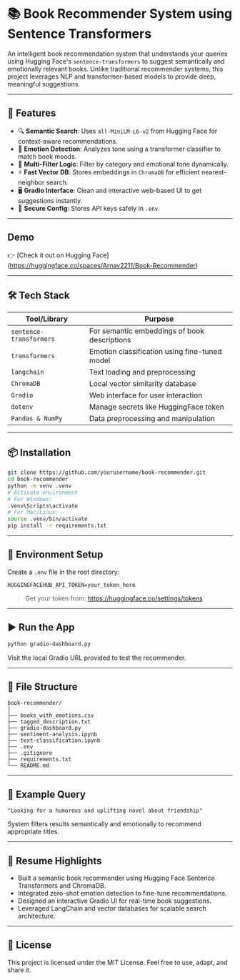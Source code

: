 # 📚 Book Recommender System using Sentence Transformers

An intelligent book recommendation system that understands your queries using Hugging Face's `sentence-transformers` to suggest semantically and emotionally relevant books. Unlike traditional recommender systems, this project leverages NLP and transformer-based models to provide deep, meaningful suggestions.

---

## 🚀 Features

- 🔍 **Semantic Search**: Uses `all-MiniLM-L6-v2` from Hugging Face for context-aware recommendations.
- 💬 **Emotion Detection**: Analyzes tone using a transformer classifier to match book moods.
- 🧠 **Multi-Filter Logic**: Filter by category and emotional tone dynamically.
- ⚡ **Fast Vector DB**: Stores embeddings in `ChromaDB` for efficient nearest-neighbor search.
- 🖥️ **Gradio Interface**: Clean and interactive web-based UI to get suggestions instantly.
- 🔐 **Secure Config**: Stores API keys safely in `.env`.

---

## Demo

👉 [Check it out on Hugging Face] (https://huggingface.co/spaces/Arnav2211/Book-Recommender)

---

## 🛠️ Tech Stack

| Tool/Library             | Purpose                                       |
|--------------------------|-----------------------------------------------|
| `sentence-transformers`  | For semantic embeddings of book descriptions  |
| `transformers`           | Emotion classification using fine-tuned model |
| `langchain`              | Text loading and preprocessing                |
| `ChromaDB`               | Local vector similarity database              |
| `Gradio`                 | Web interface for user interaction            |
| `dotenv`                 | Manage secrets like HuggingFace token         |
| `Pandas & NumPy`         | Data preprocessing and manipulation           |

---

## 📦 Installation

```bash
git clone https://github.com/yourusername/book-recommender.git
cd book-recommender
python -m venv .venv
# Activate environment
# For Windows:
.venv\Scripts\activate
# For Mac/Linux:
source .venv/bin/activate
pip install -r requirements.txt
```

---

## 🔑 Environment Setup

Create a `.env` file in the root directory:

```env
HUGGINGFACEHUB_API_TOKEN=your_token_here
```

> Get your token from: https://huggingface.co/settings/tokens

---

## ▶️ Run the App

```bash
python gradio-dashboard.py
```

Visit the local Gradio URL provided to test the recommender.

---

## 📁 File Structure

```
book-recommender/
│
├── books_with_emotions.csv
├── tagged_description.txt
├── gradio-dashboard.py
├── sentiment-analysis.ipynb
├── text-classification.ipynb
├── .env
├── .gitignore
├── requirements.txt
└── README.md
```

---

## 💬 Example Query

```
"Looking for a humorous and uplifting novel about friendship"
```

System filters results semantically and emotionally to recommend appropriate titles.

---

## 📝 Resume Highlights

- Built a semantic book recommender using Hugging Face Sentence Transformers and ChromaDB.
- Integrated zero-shot emotion detection to fine-tune recommendations.
- Designed an interactive Gradio UI for real-time book suggestions.
- Leveraged LangChain and vector databases for scalable search architecture.

---

## 📄 License

This project is licensed under the MIT License. Feel free to use, adapt, and share it.

